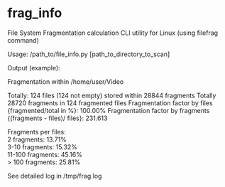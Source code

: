 # frag_info
File System Fragmentation calculation CLI utility for Linux (using filefrag command) 


Usage: /path_to/file_info.py [path_to_directory_to_scan]

Output (example):
<wrap off>

Fragmentation within /home/user/Video

Totally: 124 files (124 not empty) stored within 28844 fragments
Totally 28720 fragments in 124 fragmented files
Fragmentation factor by files {fragmented/total in %}: 100.00%
Fragmentation factor by fragments {(fragments - files)/ files}: 231.613

Fragments per files:<br>
2      fragments: 13.71%<br>
3-10   fragments: 15.32%<br>
11-100 fragments: 45.16%<br>
\> 100  fragments: 25.81%<br>

See detailed log in /tmp/frag.log
<wrap on>
